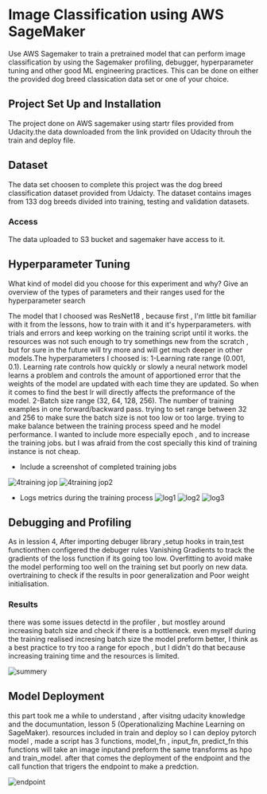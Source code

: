 
# Image Classification using AWS SageMaker

Use AWS Sagemaker to train a pretrained model that can perform image classification by using the Sagemaker profiling, debugger, hyperparameter tuning and other good ML engineering practices. This can be done on either the provided dog breed classication data set or one of your choice.

## Project Set Up and Installation

The project done on AWS sagemaker using startr files provided from Udacity.the data downloaded from the link provided on Udacity throuh the train and deploy file.

## Dataset
The data set choosen to complete this project was the dog breed classification dataset provided from Udaicty. The dataset contains images from 133 dog breeds divided into training, testing and validation datasets.

### Access
The data uploaded to S3 bucket and sagemaker have access to it.

## Hyperparameter Tuning
What kind of model did you choose for this experiment and why? Give an overview of the types of parameters and their ranges used for the hyperparameter search

The model that I choosed was ResNet18 , because first , I'm little bit familiar with it from the lessons, how to train with it and it's hyperparameters. with trials and errors and keep working on the training script until it works. the resources was not such enough to try somethings new from the scratch , but for sure in the future will try more and will get much deeper in other models.The hyperparameters I choosed is: 
1-Learning rate range (0.001, 0.1).
Learning rate controls how quickly or slowly a neural network model learns a problem and controls the amount of apportioned error that the weights of the model are updated with each time they are updated. So when it comes to find the best lr will directly affects the preformance of the model. 
2-Batch size range (32, 64, 128, 256).
The number of training examples in one forward/backward pass. trying to set range between 32 and 256 to make sure the batch size is not too low or too large. trying to make balance between the training process speed and he model performance.
I wanted to include more especially epoch , and to increase the training jobs. but I was afraid from the cost specially this kind of training instance is not cheap.



- Include a screenshot of completed training jobs

![4training jop](https://user-images.githubusercontent.com/37002455/195200609-48ad4332-e363-42a8-bed4-9e927accdf20.jpg)
![4training jop2](https://user-images.githubusercontent.com/37002455/195200617-868a3bd7-e4a9-48ef-8c6b-7b902c0fc1f9.png)


- Logs metrics during the training process
![log1](https://user-images.githubusercontent.com/37002455/195200273-a393098b-98d0-4481-9d94-d69adceceaec.jpg)
![log2](https://user-images.githubusercontent.com/37002455/195200476-4fab2b63-591a-497d-bd85-e60777e55e47.jpg)
![log3](https://user-images.githubusercontent.com/37002455/195200502-7a633519-5284-44b6-804d-eb6471ada248.jpg)


## Debugging and Profiling
As in lession 4, After importing debuger library ,setup hooks in train,test functionthen configered the debuger rules Vanishing Gradients to track the gradients of the loss function if its going too low. Overfitting to avoid make the model performing too well on the training set but poorly on new data. overtraining to check if the results in poor generalization and Poor weight initialisation.

### Results
there was some issues detectd in the profiler , but mostley around increasing batch size and check if there is a bottleneck. even myself during the training realised incresing batch size the model preform better, I think as a best practice to try too a range for epoch , but I didn't do that because increasing training time and the resources is limited.

![summery](https://user-images.githubusercontent.com/37002455/195224223-b2d78563-d87f-4f20-a11d-b69a3e1d9665.jpg)


## Model Deployment
this part took me a while to understand , after visitng udacity knowledge and the documuntation, lesson 5 (Operationalizing Machine Learning on SageMaker).
resources included in train and deploy
so I can deploy pytorch model , made a script has 3 functions, model_fn , input_fn, predict_fn this functions will take an image inputand preform the same transforms as hpo and train_model. after that comes the deployment of the endpoint and the call function that trigers the endpoint to make a predction.

![endpoint](https://user-images.githubusercontent.com/37002455/195225981-1fd91b45-d35a-44bc-9575-5126faa2964c.jpg)


